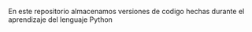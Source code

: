 En este repositorio almacenamos versiones de codigo hechas durante el aprendizaje del lenguaje Python 
